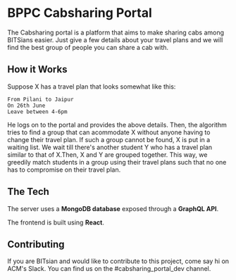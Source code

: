 # BPPC Cabsharing Portal
The Cabsharing portal is a platform that aims to make sharing cabs among BITSians easier. Just give a few details about your travel plans and we will find the best group of people you can share a cab with. 

## How it Works
Suppose X has a travel plan that looks somewhat like this: 
```
From Pilani to Jaipur 
On 26th June
Leave between 4-6pm
```

He logs on to the portal and provides the above details. Then, the algorithm tries to find a group that can acommodate X without anyone having to change their travel plan. If such a group cannot be found, X is put in a waiting list. We wait till there's another student Y who has a travel plan similar to that of X.Then, X and Y are grouped together. This way, we greedily match students in a group using their travel plans such that no one has to compromise on their travel plan. 


## The Tech

The server uses a **MongoDB database** exposed through a **GraphQL API**. 

The frontend is built using **React**.

## Contributing 

If you are BITsian and would like to contribute to this project, come say hi on ACM's Slack. You can find us on the #cabsharing_portal_dev channel. 
